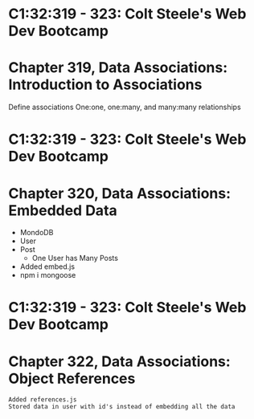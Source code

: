 # C1:32:319 - 323: Colt Steele's Web Dev Bootcamp
# Chapter 319, Data Associations: Introduction to Associations
   Define associations
   One:one, one:many, and many:many relationships

# C1:32:319 - 323: Colt Steele's Web Dev Bootcamp
# Chapter 320, Data Associations: Embedded Data
   - MondoDB
   - User
   - Post
      - One User has Many Posts
   - Added embed.js
   - npm i mongoose

# C1:32:319 - 323: Colt Steele's Web Dev Bootcamp
# Chapter 322, Data Associations: Object References
    Added references.js
    Stored data in user with id's instead of embedding all the data